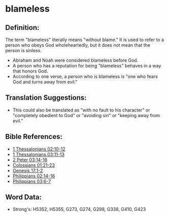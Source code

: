 # blameless #

## Definition: ##

The term "blameless" literally means "without blame." It is used to refer to a person who obeys God wholeheartedly, but it does not mean that the person is sinless.

* Abraham and Noah were considered blameless before God.
* A person who has a reputation for being "blameless" behaves in a way that honors God.
* According to one verse, a person who is blameless is "one who fears God and turns away from evil."

## Translation Suggestions: ##

* This could also be translated as "with no fault to his character" or "completely obedient to God" or "avoiding sin" or "keeping away from evil."

## Bible References: ##

* [1 Thessalonians 02:10-12](rc://en/tn/help/1th/02/10)
* [1 Thessalonians 03:11-13](rc://en/tn/help/1th/03/11)
* [2 Peter 03:14-16](rc://en/tn/help/2pe/03/14)
* [Colossians 01:21-23](rc://en/tn/help/col/01/21)
* [Genesis 17:1-2](rc://en/tn/help/gen/17/01)
* [Philippians 02:14-16](rc://en/tn/help/php/02/14)
* [Philippians 03:6-7](rc://en/tn/help/php/03/06)

## Word Data: ##

* Strong's: H5352, H5355, G273, G274, G298, G338, G410, G423

